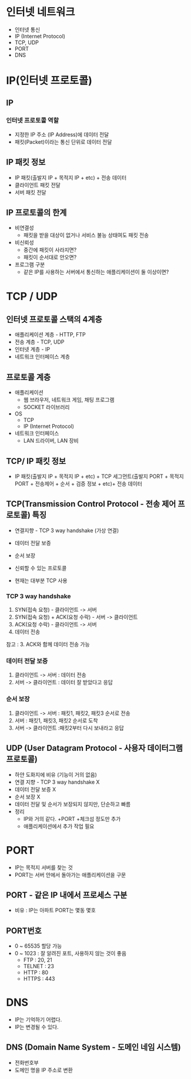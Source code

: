 # 인터넷 네트워크
- 인터넷 통신
- IP (Internet Protocol)
- TCP, UDP
- PORT
- DNS

# IP(인터넷 프로토콜)
## IP
### 인터넷 프로토콜 역할
- 지정한 IP 주소 (IP Address)에 데이터 전달
- 패킷(Packet)이라는 통신 단위로 데이터 전달

## IP 패킷 정보
- IP 패킷(출발지 IP + 목적지 IP + etc) + 전송 데이터
- 클라이언트 패킷 전달
- 서버 패킷 전달

## IP 프로토콜의 한계
- 비연결성
    - 패킷을 받을 대상이 없거나 서비스 불능 상태여도 패킷 전송
- 비신뢰성
    - 중간에 패킷이 사라지면?
    - 패킷이 순서대로 안오면?
- 프로그램 구분
    - 같은 IP를 사용하는 서버에서 통신하는 애플리케이션이 둘 이상이면?

# TCP / UDP
## 인터넷 프로토콜 스택의 4계층
- 애플리케이션 계층 - HTTP, FTP
- 전송 계층 - TCP, UDP
- 인터넷 계층 - IP
- 네트워크 인터페이스 계층

## 프로토콜 계층
- 애플리케이션
    - 웹 브라우저, 네트워크 게임, 채팅 프로그램
    - SOCKET 라이브러리
- OS
    - TCP
    - IP (Internet Protocol)
- 네트워크 인터페이스
    - LAN 드라이버, LAN 장비

## TCP/ IP 패킷 정보
- IP 패킷(출발지 IP + 목적지 IP + etc) + 
TCP 세그먼트(출발지 PORT + 목적지 PORT + 전송제어 + 순서 + 검증 정보 + etc)+ 전송 데이터

## TCP(Transmission Control Protocol - 전송 제어 프로토콜) 특징
- 연결지향 - TCP 3 way handshake (가상 연결)
- 데이터 전달 보증
- 순서 보장

- 신뢰할 수 있는 프로토콜
- 현재는 대부분 TCP 사용

### TCP 3 way handshake
1. SYN(접속 요청) - 클라이언트 -> 서버 
2. SYN(접속 요청) + ACK(요청 수락) - 서버 -> 클라이언트
3. ACK(요청 수락) - 클라이언트 -> 서버
4. 데이터 전송<br>

참고 : 3. ACK와 함께 데이터 전송 가능

### 데이터 전달 보증
1. 클라이언트 -> 서버 : 데이터 전송
2. 서버 -> 클라이언트 : 데이터 잘 받았다고 응답

### 순서 보장
1. 클라이언트 -> 서버 : 패킷1, 패킷2, 패킷3 순서로 전송
2. 서버 : 패킷1, 패킷3, 패킷2 순서로 도착
3. 서버 -> 클라이언트 :패킷2부터 다시 보내라고 응답

## UDP (User Datagram Protocol - 사용자 데이터그램 프로토콜)
- 하얀 도화지에 비유 (기능이 거의 없음)
- 연결 지향 - TCP 3 way handshake X
- 데이터 전달 보증 X
- 순서 보장 X 
- 데이터 전달 및 순서가 보장되지 않지만, 단순하고 빠름
- 정리
    - IP와 거의 같다. +PORT +체크섬 정도만 추가
    - 애플리케이션에서 추가 작업 필요

# PORT
- IP는 목적지 서버를 찾는 것
- PORT는 서버 안에서 돌아가는 애플리케이션을 구문

## PORT - 같은 IP 내에서 프로세스 구분
- 비유 : IP는 아파트 PORT는 몇동 몇호

## PORT번호
- 0 ~ 65535 할당 가능
- 0 ~ 1023 : 잘 알려진 포트, 사용하지 않는 것이 좋음
    - FTP : 20, 21
    - TELNET : 23
    - HTTP : 80
    - HTTPS : 443

# DNS
- IP는 기억하기 어렵다.
- IP는 변경될 수 있다.

## DNS (Domain Name System - 도메인 네임 시스템)
- 전화번호부
- 도메인 명을 IP 주소로 변환